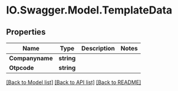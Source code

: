 # IO.Swagger.Model.TemplateData
## Properties

Name | Type | Description | Notes
------------ | ------------- | ------------- | -------------
**Companyname** | **string** |  | 
**Otpcode** | **string** |  | 

[[Back to Model list]](../README.md#documentation-for-models) [[Back to API list]](../README.md#documentation-for-api-endpoints) [[Back to README]](../README.md)


